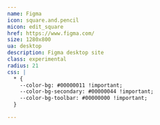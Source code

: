 ```yaml
---
name: Figma
icon: square.and.pencil
micon: edit_square
href: https://www.figma.com/
size: 1280x800
ua: desktop
description: Figma desktop site
class: experimental
radius: 21
css: |
  * {
    --color-bg: #00000011 !important;
    --color-bg-secondary: #00000044 !important;
    --color-bg-toolbar: #00000000 !important;
  }

---
```

